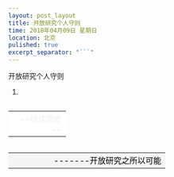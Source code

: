 ```yaml
---
layout: post_layout
title: 开放研究个人守则
time: 2018年04月09日 星期日
location: 北京
pulished: true
excerpt_separator: "```"
---
```


开放研究个人守则

1. 










<div><table align="right"><td align="right" bgcolor="#FFFFFF" width="100"><font color="#F0F0F0">~~继续思考~~</font></td></table><br/>
<table align="right"><td align="right" bgcolor="#F5F5F5" width="300"><font color="#000000">-------开放研究之所以可能</font></td></table></div>
